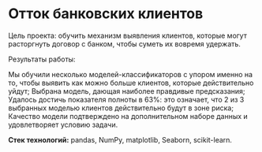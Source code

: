 # Отток банковских клиентов

Цель проекта: обучить механизм выявления клиентов, которые могут расторгнуть договор с банком, чтобы суметь их вовремя удержать.

Результаты работы:

Мы обучили несколько моделей-классификаторов с упором именно на то, чтобы выявить как можно больше клиентов, которые действительно уйдут;
Выбрана модель, дающая наиболее правдивые предсказания;
Удалось достичь показателя полноты в 63%: это означает, что 2 из 3 выбранных моделью клиентов действительно будут в зоне риска;
Качество модели подтверждено на дополнительном наборе данных и удовлетворяет условию задачи.

<b>Стек технологий:</b> pandas, NumPy, matplotlib, Seaborn, scikit-learn.
